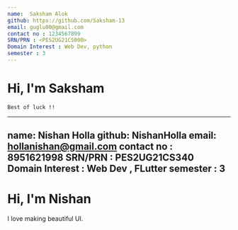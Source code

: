 ```yaml
---
name:  Saksham Alok
github: https://github.com/Saksham-13
email: guglu00@gmail.com
contact no : 1234567899
SRN/PRN : <PES2UG21CS000>
Domain Interest : Web Dev, python
semester : 3
---
```


# Hi, I'm Saksham
    Best of luck !!
    
   ---
   name: Nishan Holla
   github: NishanHolla
   email: hollanishan@gmail.com
   contact no : 8951621998
   SRN/PRN : PES2UG21CS340
   Domain Interest : Web Dev , FLutter
   semester : 3
   ---

   # Hi, I'm Nishan
   I love making beautiful UI.
